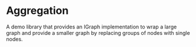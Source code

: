 # Aggregation

A demo library that provides an IGraph implementation to wrap a large graph and provide a smaller graph by
        replacing groups of nodes with single nodes.
